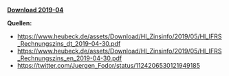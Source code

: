 [**Download 2019-04**](https://downgit.github.io/#/home?url=https://github.com/GeorgGoldbach/Zinsarchiv/tree/master/2019-04)

**Quellen:**
* https://www.heubeck.de/assets/Download/HI_Zinsinfo/2019/05/HI_IFRS_Rechnungszins_dt_2019-04-30.pdf
* https://www.heubeck.de/assets/Download/HI_Zinsinfo/2019/05/HI_IFRS_Rechnungszins_en_2019-04-30.pdf
* https://twitter.com/Juergen_Fodor/status/1124206530121949185

